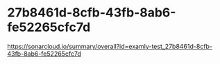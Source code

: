 # 27b8461d-8cfb-43fb-8ab6-fe52265cfc7d
https://sonarcloud.io/summary/overall?id=examly-test_27b8461d-8cfb-43fb-8ab6-fe52265cfc7d
